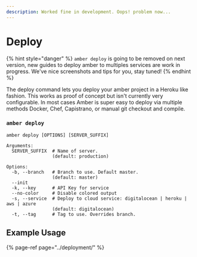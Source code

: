 ```yaml
---
description: Worked fine in development. Oops! problem now...
---
```


# Deploy

{% hint style="danger" %}
`amber deploy` is going to be removed on next version, new guides to deploy amber to multiples services are work in progress. We've nice screenshots and tips for you, stay tuned!
{% endhint %}

The deploy command lets you deploy your amber project in a Heroku like fashion. This works as proof of concept but isn't currently very configurable. In most cases Amber is super easy to deploy via multiple methods Docker, Chef, Capistrano, or manual git checkout and compile.

### `amber deploy`

```text
amber deploy [OPTIONS] [SERVER_SUFFIX]

Arguments:
  SERVER_SUFFIX  # Name of server.
                 (default: production)

Options:
  -b, --branch   # Branch to use. Default master.
                 (default: master)
  --init
  -k, --key      # API Key for service
  --no-color     # Disable colored output
  -s, --service  # Deploy to cloud service: digitalocean | heroku | aws | azure
                 (default: digitalocean)
  -t, --tag      # Tag to use. Overrides branch.
```

## Example Usage

{% page-ref page="../deployment/" %}

